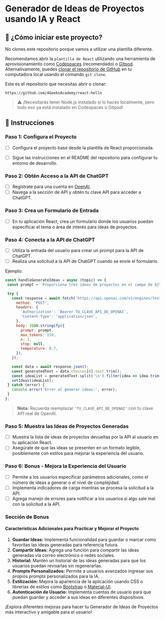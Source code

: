 <!-- hide -->
# Generador de Ideas de Proyectos usando IA y React
<!-- endhide -->

## 🌱 ¿Cómo iniciar este proyecto?

No clones este repositorio porque vamos a utilizar una plantilla diferente.

Recomendamos abrir la `plantilla de React` utilizando una herramienta de aprovisionamiento como [Codespaces](https://4geeks.com/lesson/what-is-github-codespaces) (recomendado) o [Gitpod](https://4geeks.com/lesson/how-to-use-gitpod). Alternativamente, puedes [clonar el repositorio de GitHub](https://4geeks.com/how-to/github-clone-repository) en tu computadora local usando el comando `git clone`.

Este es el repositorio que necesitas abrir o clonar:

```
https://github.com/4GeeksAcademy/react-hello
```

> ⚠ ¡Necesitarás tener Node.js instalado si lo haces localmente, pero todo eso ya está instalado en Codespaces o Gitpod!

## 📝 Instrucciones

### Paso 1: Configura el Proyecto

- [ ] Configura el proyecto base desde la plantilla de React proporcionada.
  
- [ ] Sigue las instrucciones en el README del repositorio para configurar tu entorno de desarrollo.

### Paso 2: Obtén Acceso a la API de ChatGPT

- [ ] Regístrate para una cuenta en [OpenAI](https://www.openai.com/).
- [ ] Navega a la sección de API y obtén tu clave API para acceder a ChatGPT.

### Paso 3: Crea un Formulario de Entrada

- [ ] En tu aplicación React, crea un formulario donde los usuarios puedan especificar el tema o área de interés para ideas de proyectos.

### Paso 4: Conecta a la API de ChatGPT

- [ ] Utiliza la entrada del usuario para crear un prompt para la API de ChatGPT.
- [ ] Realiza una solicitud a la API de ChatGPT cuando se envíe el formulario.

Ejemplo:

```js
const handleGenerateIdeas = async (topic) => {
 const prompt = `Proporciona tres ideas de proyectos en el campo de ${topic}.`;

 try {
   const response = await fetch('https://api.openai.com/v1/engines/text-davinci-003/completions', {
     method: 'POST',
     headers: {
       'Authorization': `Bearer TU_CLAVE_API_DE_OPENAI`,
       'Content-Type': 'application/json',
     },
     body: JSON.stringify({
       prompt: prompt,
       max_tokens: 150,
       n: 1,
       stop: null,
       temperature: 0.7,
     }),
   });

   const data = await response.json();
   const generatedText = data.choices[0].text.trim();
   const ideaList = generatedText.split('\n').filter(idea => idea.trim() !== '');
   setIdeas(ideaList);
 } catch (error) {
   console.error('Error al generar ideas:', error);
 }
};
```

> **Nota:** Recuerda reemplazar `'TU_CLAVE_API_DE_OPENAI'` con tu clave API real de OpenAI.

### Paso 5: Muestra las Ideas de Proyectos Generadas

- [ ] Muestra la lista de ideas de proyectos devueltas por la API al usuario en tu aplicación React.
- [ ] Asegúrate de que las ideas se presenten en un formato legible, posiblemente con estilos para mejorar la experiencia del usuario.

### Paso 6: Bonus - Mejora la Experiencia del Usuario

- [ ] Permite a los usuarios especificar parámetros adicionales, como el número de ideas a generar o el nivel de complejidad.
- [ ] Implementa indicadores de carga mientras se procesa la solicitud a la API.
- [ ] Agrega manejo de errores para notificar a los usuarios si algo sale mal con la solicitud a la API.

### Sección de Bonus

#### Características Adicionales para Practicar y Mejorar el Proyecto

1. **Guardar Ideas:** Implementa funcionalidad para guardar o marcar como favoritas las ideas generadas para referencia futura.
2. **Compartir Ideas:** Agrega una función para compartir las ideas generadas vía correo electrónico o redes sociales.
3. **Historial:** Mantén un historial de las ideas generadas para que los usuarios puedan revisarlas sin regenerarlas.
4. **Prompts Personalizados:** Permite a usuarios avanzados ingresar sus propios prompts personalizados para la IA.
5. **Estilización:** Mejora la apariencia de la aplicación usando CSS o librerías de estilos como [Bootstrap](https://getbootstrap.com/) o [Material-UI](https://material-ui.com/).
6. **Autenticación de Usuario:** Implementa cuentas de usuario para que puedan guardar y acceder a sus ideas en diferentes dispositivos.

¡Explora diferentes mejoras para hacer tu Generador de Ideas de Proyectos más interactivo y amigable para el usuario!
